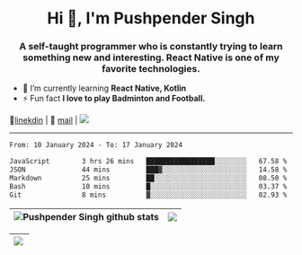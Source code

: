 <h1 align="center">Hi 👋, I'm Pushpender Singh</h1>
<h3 align="center">A self-taught programmer who is constantly trying to learn something new and interesting. React Native is one of my favorite technologies.</h3>

- 🌱 I’m currently learning **React Native, Kotlin**
- ⚡ Fun fact **I love to play Badminton and Football.**

👔[linekdin](https://www.linkedin.com/in/pushpender-singh-240061202/) | 📧 [mail](mailto:pushpendersingh694@gmail.com) | ![](https://komarev.com/ghpvc/?username=pushpender-singh-ap&color=blue)


---

<!--START_SECTION:waka-->

```txt
From: 10 January 2024 - To: 17 January 2024

JavaScript        3 hrs 26 mins   █████████████████░░░░░░░░   67.58 %
JSON              44 mins         ███▓░░░░░░░░░░░░░░░░░░░░░   14.58 %
Markdown          25 mins         ██░░░░░░░░░░░░░░░░░░░░░░░   08.50 %
Bash              10 mins         █░░░░░░░░░░░░░░░░░░░░░░░░   03.37 %
Git               8 mins          ▓░░░░░░░░░░░░░░░░░░░░░░░░   02.93 %
```

<!--END_SECTION:waka-->

| <a><img align="center" src="https://github-readme-stats-iota-ecru-15.vercel.app/api?username=pushpender-singh-ap&show_icons=true&include_all_commits=true&theme=buefy&hide_border=true" alt="Pushpender Singh github stats" /></a> | <a><img align="center" src="https://github-readme-stats-iota-ecru-15.vercel.app/api/top-langs/?username=pushpender-singh-ap&layout=compact&theme=buefy&hide_border=true" /></a> |
| ------------- | ------------- |

| <a> <img align="left" src="https://github-readme-streak-stats.herokuapp.com/?user=pushpender-singh-ap" /></br> </a> |
| ------------- |
